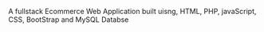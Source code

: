A fullstack  Ecommerce Web Application built uisng, HTML, PHP, javaScript, CSS, BootStrap and MySQL Databse  
